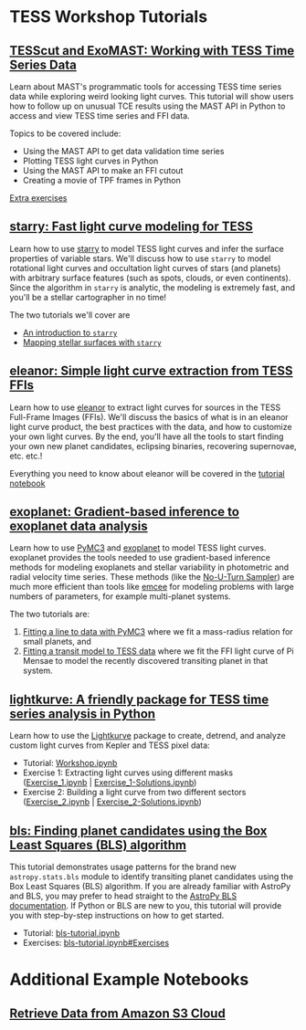 # TESS Workshop Tutorials

## [TESScut and ExoMAST: Working with TESS Time Series Data](tesscut_exomast/TESScut_ExoMAST_Tutorial.ipynb)

Learn about MAST's programmatic tools for accessing TESS time series data while exploring weird looking light curves.  This tutorial will show users how to follow up on unusual TCE results using the MAST API in Python to access and view TESS time series and FFI data.

Topics to be covered include:
- Using the MAST API to get data validation time series
- Plotting TESS light curves in Python
- Using the MAST API to make an FFI cutout
- Creating a movie of TPF frames in Python

[Extra exercises](tesscut_exomast/TESScut_ExoMAST_exercises.ipynb)


## [starry: Fast light curve modeling for TESS](starry/)

Learn how to use [starry](https://rodluger.github.io/starry) to model TESS light curves and infer the surface properties of variable stars. We'll discuss how to use `starry` to model rotational light curves and occultation light curves of stars (and planets) with arbitrary surface features (such as spots, clouds, or even continents). Since the algorithm in `starry` is analytic, the modeling is extremely fast, and you'll be a stellar cartographer in no time!

The two tutorials we'll cover are
- [An introduction to `starry`](starry/Introduction.ipynb)
- [Mapping stellar surfaces with `starry`](starry/StarspotMapping.ipynb)

## [eleanor: Simple light curve extraction from TESS FFIs](eleanor/eleanor_tess_workshop.ipynb)

Learn how to use [eleanor](http://adina.feinste.in/eleanor/) to extract light curves for sources in the TESS Full-Frame Images (FFIs). We'll discuss the basics of what is in an eleanor light curve product, the best practices with the data, and how to customize your own light curves. By the end, you'll have all the tools to start finding your own new planet candidates, eclipsing binaries, recovering supernovae, etc. etc.!

Everything you need to know about eleanor will be covered in the [tutorial notebook](eleanor/eleanor_tess_workshop.ipynb)

## [exoplanet: Gradient-based inference to exoplanet data analysis](exoplanet/)

Learn how to use [PyMC3](https://docs.pymc.io) and [exoplanet](https://exoplanet.dfm.io/en/stable) to model TESS light curves. exoplanet provides the tools needed to use gradient-based inference methods for modeling exoplanets and stellar variability in photometric and radial velocity time series. These methods (like the [No-U-Turn Sampler](https://arxiv.org/abs/1111.4246)) are much more efficient than tools like [emcee](https://emcee.readthedocs.io) for modeling problems with large numbers of parameters, for example multi-planet systems.

The two tutorials are:
1. [Fitting a line to data with PyMC3](exoplanet/01_line.ipynb) where we fit a mass-radius relation for small planets, and
2. [Fitting a transit model to TESS data](exoplanet/02_transit.ipynb) where we fit the FFI light curve of Pi Mensae to model the recently discovered transiting planet in that system.


## [lightkurve: A friendly package for TESS time series analysis in Python](lightkurve/workshop/)

Learn how to use the [Lightkurve](https://docs.lightkurve.org) package to create, detrend, and analyze custom light curves from Kepler and TESS pixel data:
- Tutorial: [Workshop.ipynb](lightkurve/workshop/Workshop.ipynb)
- Exercise 1: Extracting light curves using different masks ([Exercise_1.ipynb](lightkurve/workshop/Exercise_1.ipynb) | [Exercise_1-Solutions.ipynb](lightkurve/workshop/Exercise_1-Solutions.ipynb))
- Exercise 2: Building a light curve from two different sectors ([Exercise_2.ipynb](lightkurve/workshop/Exercise_2.ipynb) | [Exercise_2-Solutions.ipynb](lightkurve/workshop/Exercise_2-Solutions.ipynb))


## [bls: Finding planet candidates using the Box Least Squares (BLS) algorithm](bls/bls-tutorial.ipynb)

This tutorial demonstrates usage patterns for the brand new `astropy.stats.bls` module to identify transiting planet candidates using the Box Least Squares (BLS) algorithm.
If you are already familiar with AstroPy and BLS, you may prefer to head straight to the [AstroPy BLS documentation](http://docs.astropy.org/en/latest/stats/bls.html).
If Python or BLS are new to you, this tutorial will provide you with step-by-step instructions on how to get started.

- Tutorial: [bls-tutorial.ipynb](bls/bls-tutorial.ipynb)
- Exercises: [bls-tutorial.ipynb#Exercises](bls/bls-tutorial.ipynb#Exercises)


# Additional Example Notebooks

## [Retrieve Data from Amazon S3 Cloud](aws_cloud_retrieval/aws_cloud_data_retrieval.ipynb)
